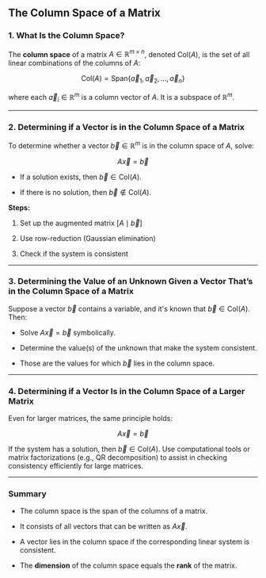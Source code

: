 ## **The Column Space of a Matrix**

### **1. What Is the Column Space?**

The **column space** of a matrix $`A \in \mathbb{R}^{m \times n}`$, denoted $`\text{Col}(A)`$, 
is the set of all linear combinations of the columns of $A$:

$$
\text{Col}(A) = \text{Span}\{\vec{a}_1, \vec{a}_2, \ldots, \vec{a}_n\}
$$

where each $`\vec{a}_i \in \mathbb{R}^m`$ is a column vector of $A$.
It is a subspace of $`\mathbb{R}^m`$.

---

### **2. Determining if a Vector is in the Column Space of a Matrix**

To determine whether a vector $`\vec{b} \in \mathbb{R}^m`$ is in the column space of $A$, solve:

$$
A\vec{x} = \vec{b}
$$

* If a solution exists, then $`\vec{b} \in \text{Col}(A)`$.


* If there is no solution, then $`\vec{b} \notin \text{Col}(A)`$.

**Steps:**

1. Set up the augmented matrix $`[A \mid \vec{b}]`$


2. Use row-reduction (Gaussian elimination)


3. Check if the system is consistent

---

### **3. Determining the Value of an Unknown Given a Vector That’s in the Column Space of a Matrix**

Suppose a vector $`\vec{b}`$ contains a variable, and it's known that $`\vec{b} \in \text{Col}(A)`$. Then:

* Solve $`A\vec{x} = \vec{b}`$ symbolically.


* Determine the value(s) of the unknown that make the system consistent.


* Those are the values for which $`\vec{b}`$ lies in the column space.

---

### **4. Determining if a Vector Is in the Column Space of a Larger Matrix**

Even for larger matrices, the same principle holds:

$$
A\vec{x} = \vec{b}
$$

If the system has a solution, then $`\vec{b} \in \text{Col}(A)`$.
Use computational tools or matrix factorizations (e.g., QR decomposition) to assist in checking consistency efficiently for large matrices.

---

### **Summary**

* The column space is the span of the columns of a matrix.


* It consists of all vectors that can be written as $`A\vec{x}`$.


* A vector lies in the column space if the corresponding linear system is consistent.


* The **dimension** of the column space equals the **rank** of the matrix.

